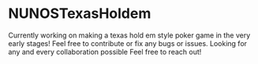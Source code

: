 # NUNOSTexasHoldem
Currently working on making a texas hold em style poker game in the very early stages!
Feel free to contribute or fix any bugs or issues.
Looking for any and every collaboration possible Feel free to reach out!
